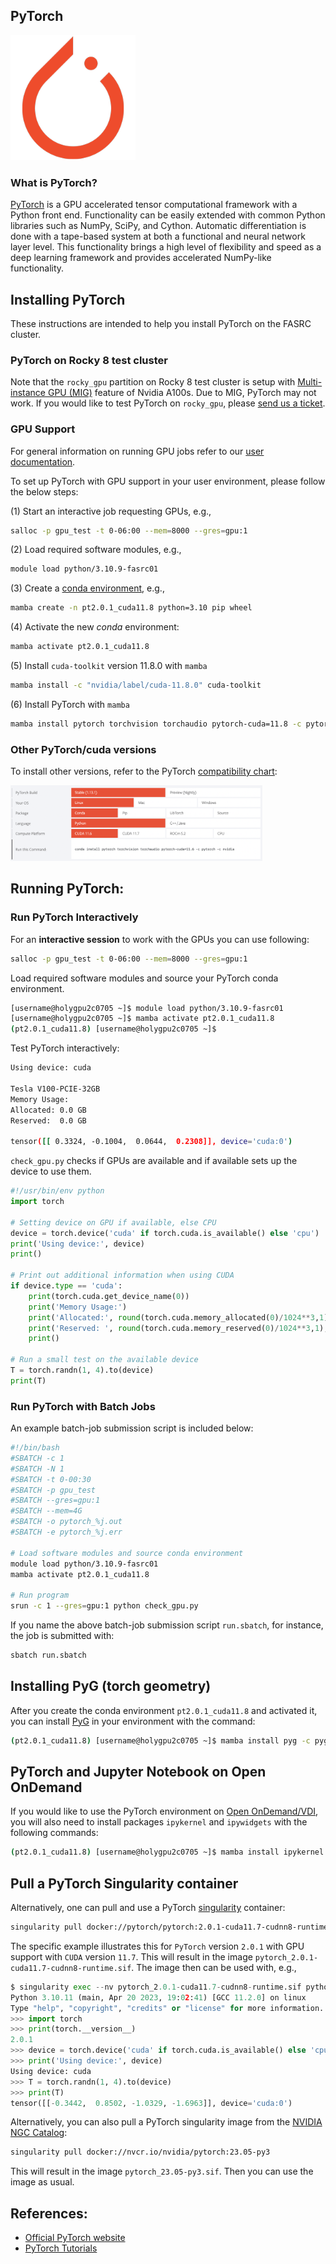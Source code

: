 ## PyTorch

<img src="Images/pytorch-logo.png" alt="PyTorch-logo" width="200"/>

### What is PyTorch?

[PyTorch](https://pytorch.org) is a GPU accelerated tensor computational framework with a Python front end. Functionality can be easily extended with common Python libraries such as NumPy, SciPy, and Cython. Automatic differentiation is done with a tape-based system at both a functional and neural network layer level. This functionality brings a high level of flexibility and speed as a deep learning framework and provides accelerated NumPy-like functionality.

## Installing PyTorch

These instructions are intended to help you install PyTorch on the FASRC cluster.

### PyTorch on Rocky 8 test cluster

Note that the `rocky_gpu` partition on Rocky 8 test cluster is setup with [Multi-instance GPU (MIG)](https://www.nvidia.com/en-us/technologies/multi-instance-gpu/) feature of Nvidia A100s. Due to MIG, PyTorch may not work. If you would like to test PyTorch on `rocky_gpu`, please [send us a ticket](https://docs.rc.fas.harvard.edu/kb/support/).

### GPU Support

For general information on running GPU jobs refer to our [user documentation](https://www.rc.fas.harvard.edu/resources/documentation/gpgpu-computing-on-the-cluster).

To set up PyTorch with GPU support in your user environment, please follow the below steps:

(1) Start an interactive job requesting GPUs, e.g.,

```bash
salloc -p gpu_test -t 0-06:00 --mem=8000 --gres=gpu:1 
```

(2) Load required software modules, e.g.,

```bash
module load python/3.10.9-fasrc01
```

(3) Create a [conda environment](https://conda.io/projects/conda/en/latest/index.html), e.g.,

```bash
mamba create -n pt2.0.1_cuda11.8 python=3.10 pip wheel
```

(4) Activate the new *conda* environment:

```bash
mamba activate pt2.0.1_cuda11.8
```

(5) Install `cuda-toolkit` version 11.8.0 with `mamba`

```bash
mamba install -c "nvidia/label/cuda-11.8.0" cuda-toolkit
```

(6) Install PyTorch with `mamba`

```bash
mamba install pytorch torchvision torchaudio pytorch-cuda=11.8 -c pytorch -c nvidia
```

### Other PyTorch/cuda versions

To install other versions, refer to the PyTorch [compatibility chart](https://pytorch.org/):

<img src="Images/pytorch-chart.png" alt="pytorch-chart" width="80%"/>

## Running PyTorch:

### Run PyTorch Interactively

For an **interactive session** to work with the GPUs you can use following:

```bash
salloc -p gpu_test -t 0-06:00 --mem=8000 --gres=gpu:1 
```

Load required software modules and source your PyTorch conda environment.

```bash
[username@holygpu2c0705 ~]$ module load python/3.10.9-fasrc01
[username@holygpu2c0705 ~]$ mamba activate pt2.0.1_cuda11.8
(pt2.0.1_cuda11.8) [username@holygpu2c0705 ~]$
```

Test PyTorch interactively:

```bash
Using device: cuda

Tesla V100-PCIE-32GB
Memory Usage:
Allocated: 0.0 GB
Reserved:  0.0 GB

tensor([[ 0.3324, -0.1004,  0.0644,  0.2308]], device='cuda:0')
```

<code>check_gpu.py</code> checks if GPUs are available and if available sets up the device to use them.

```python
#!/usr/bin/env python
import torch

# Setting device on GPU if available, else CPU
device = torch.device('cuda' if torch.cuda.is_available() else 'cpu')
print('Using device:', device)
print()

# Print out additional information when using CUDA
if device.type == 'cuda':
    print(torch.cuda.get_device_name(0))
    print('Memory Usage:')
    print('Allocated:', round(torch.cuda.memory_allocated(0)/1024**3,1), 'GB')
    print('Reserved: ', round(torch.cuda.memory_reserved(0)/1024**3,1), 'GB')
    print()

# Run a small test on the available device
T = torch.randn(1, 4).to(device)
print(T)
```

### Run PyTorch with Batch Jobs

An example batch-job submission script is included below:

```bash
#!/bin/bash
#SBATCH -c 1
#SBATCH -N 1
#SBATCH -t 0-00:30
#SBATCH -p gpu_test
#SBATCH --gres=gpu:1
#SBATCH --mem=4G
#SBATCH -o pytorch_%j.out 
#SBATCH -e pytorch_%j.err 

# Load software modules and source conda environment
module load python/3.10.9-fasrc01
mamba activate pt2.0.1_cuda11.8

# Run program
srun -c 1 --gres=gpu:1 python check_gpu.py 
```

If you name the above batch-job submission script <code>run.sbatch</code>, for instance, the job is submitted with:

```bash
sbatch run.sbatch
```

## Installing PyG (torch geometry)

After you create the conda environment `pt2.0.1_cuda11.8` and activated it, you can install [PyG](https://pytorch-geometric.readthedocs.io/en/latest/install/installation.html)
in your environment with the command:

```bash
(pt2.0.1_cuda11.8) [username@holygpu2c0705 ~]$ mamba install pyg -c pyg
```

## PyTorch and Jupyter Notebook on Open OnDemand

If you would like to use the PyTorch environment on [Open OnDemand/VDI](https://vdi.rc.fas.harvard.edu/), you will also need to install packages `ipykernel` and `ipywidgets` with the following commands:

```bash
(pt2.0.1_cuda11.8) [username@holygpu2c0705 ~]$ mamba install ipykernel ipywidgets
```

## Pull a PyTorch Singularity container

Alternatively, one can pull and use a PyTorch [singularity](https://docs.sylabs.io/guides/3.5/user-guide/index.html) container:

```bash
singularity pull docker://pytorch/pytorch:2.0.1-cuda11.7-cudnn8-runtime
```
The specific example illustrates this for `PyTorch` version `2.0.1` with GPU support with `CUDA` version `11.7`. This will result in the image <code>pytorch_2.0.1-cuda11.7-cudnn8-runtime.sif</code>. The image then can be used with, e.g.,

```python
$ singularity exec --nv pytorch_2.0.1-cuda11.7-cudnn8-runtime.sif python
Python 3.10.11 (main, Apr 20 2023, 19:02:41) [GCC 11.2.0] on linux
Type "help", "copyright", "credits" or "license" for more information.
>>> import torch
>>> print(torch.__version__)
2.0.1
>>> device = torch.device('cuda' if torch.cuda.is_available() else 'cpu')
>>> print('Using device:', device)
Using device: cuda
>>> T = torch.randn(1, 4).to(device)
>>> print(T)
tensor([[-0.3442,  0.8502, -1.0329, -1.6963]], device='cuda:0')
```

Alternatively, you can also pull a PyTorch singularity image from the [NVIDIA NGC Catalog](https://catalog.ngc.nvidia.com/orgs/nvidia/containers/pytorch):

```bash
singularity pull docker://nvcr.io/nvidia/pytorch:23.05-py3
```
This will result in the image `pytorch_23.05-py3.sif`. Then you can use the image as usual.


## References:

* [Official PyTorch website](https://pytorch.org)
* [PyTorch Tutorials](https://pytorch.org/tutorials/)
